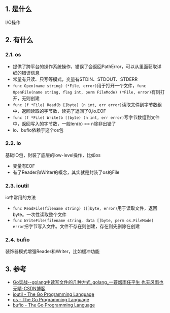## 1. 是什么
I/O操作
## 2. 有什么
### 2.1. os
- 提供了跨平台的操作系统操作，错误了会返回PathError，可以从里面获取详细的错误信息
- 常量有只读、只写等模式，变量有STDIN、STDOUT、STDERR
- `func Open(name string) (*File, error)`用于打开一个文件，`func OpenFile(name string, flag int, perm FileMode) (*File, error)`有则打开，无则创建
- `func (f *File) Read(b []byte) (n int, err error)`读取文件到字节数组中，返回读取的字节数，读完了返回了0,io.EOF
- `func (f *File) Write(b []byte) (n int, err error)`写字节数组到文件中，返回写入的字节数，一般len(b) == n除非出错了
- io、bufio依赖于这个os包

### 2.2. io
基础IO包，封装了底层的low-level操作，比如os

- 变量有EOF
- 有了Reader和Writer的概念，其实就是封装了os的File
### 2.3. ioutil
io中常用的方法

- `func ReadFile(filename string) ([]byte, error)`用于读取文件，返回byte。一次性读取整个文件
- `func WriteFile(filename string, data []byte, perm os.FileMode) error`把字节写入文件。文件不存在则创建，存在则先删除在创建



### 2.4. bufio
装饰器模式增强Reader和Writer，比如缓冲功能


## 3. 参考
- [Go实战\-\-golang中读写文件的几种方式\_golang\_一蓑烟雨任平生 也无风雨也无晴\-CSDN博客](https://blog.csdn.net/wangshubo1989/article/details/74777112)
- [ioutil \- The Go Programming Language](https://golang.org/pkg/io/ioutil/)
- [os \- The Go Programming Language](https://golang.org/pkg/os/)
- [bufio \- The Go Programming Language](https://golang.org/pkg/bufio/)